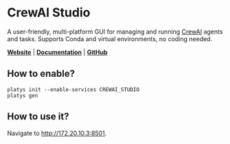 # CrewAI Studio

A user-friendly, multi-platform GUI for managing and running [CrewAI](https://www.crewai.com/) agents and tasks. Supports Conda and virtual environments, no coding needed. 

**[Website](https://github.com/strnad/CrewAI-Studio)** | **[Documentation](https://github.com/strnad/CrewAI-Studio)** | **[GitHub](https://github.com/strnad/CrewAI-Studio)**

## How to enable?

```
platys init --enable-services CREWAI_STUDIO
platys gen
```

## How to use it?

Navigate to <http://172.20.10.3:8501>.
